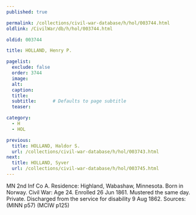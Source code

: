 ```yaml
---
published: true

permalink: /collections/civil-war-database/h/hol/003744.html
oldlink: /CivilWar/db/h/hol/003744.html

oldid: 003744

title: HOLLAND, Henry P.

pagelist:
  exclude: false
  order: 3744
  image: 
  alt:
  caption:
  title:
  subtitle:      # Defaults to page subtitle
  teaser:

category: 
  - H 
  - HOL

previous:
  title: HOLLAND, Haldor S.
  url: /collections/civil-war-database/h/hol/003743.html  
next:
  title: HOLLAND, Syver
  url: /collections/civil-war-database/h/hol/003745.html   
---
```

MN 2nd Inf Co A. Residence: Highland, Wabashaw, Minnesota. Born in Norway. Civil War: Age 24. Enrolled 26 Jun 1861. Mustered the same day. Private. Discharged from the service for disability 9 Aug 1862. Sources: (MINN p57) (MCIW p125)